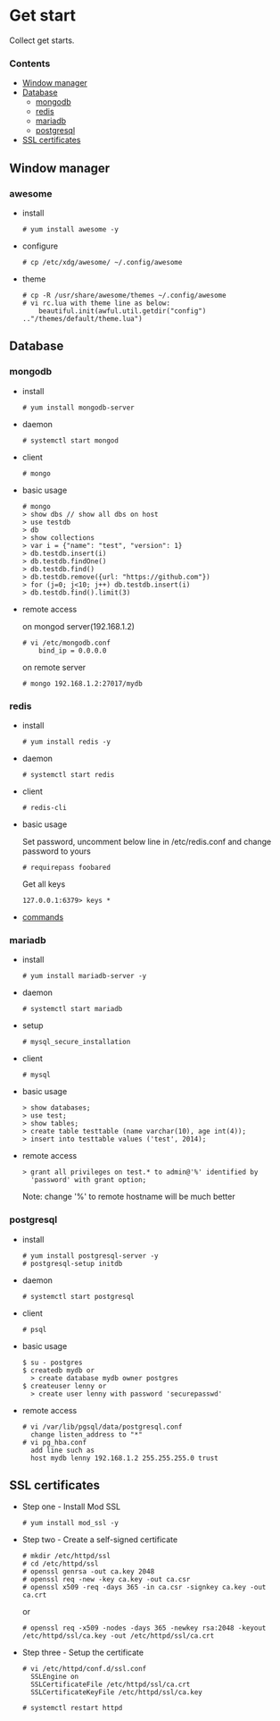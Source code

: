 # Get start

Collect get starts.

### Contents

- [Window manager](#window-manager)
- [Database](#database)
    - [mongodb](#mongodb)
    - [redis](#redis)
    - [mariadb](#mariadb)
    - [postgresql](#postgresql)
- [SSL certificates](#ssl-certificates)

## Window manager

### awesome

- install
      
    ```
    # yum install awesome -y
    ```

- configure

    ```
    # cp /etc/xdg/awesome/ ~/.config/awesome
    ```

- theme

    ```
    # cp -R /usr/share/awesome/themes ~/.config/awesome
    # vi rc.lua with theme line as below:
        beautiful.init(awful.util.getdir("config") .."/themes/default/theme.lua")
    ```

## Database

### mongodb

- install

    ```
    # yum install mongodb-server
    ```

- daemon

    ```
    # systemctl start mongod
    ```

- client

    ```
    # mongo
    ```

- basic usage

    ```
    # mongo
    > show dbs // show all dbs on host
    > use testdb
    > db
    > show collections
    > var i = {"name": "test", "version": 1}
    > db.testdb.insert(i)
    > db.testdb.findOne()
    > db.testdb.find()
    > db.testdb.remove({url: "https://github.com"})
    > for (j=0; j<10; j++) db.testdb.insert(i)
    > db.testdb.find().limit(3)
    ```

- remote access
      
    on mongod server(192.168.1.2)

    ```
    # vi /etc/mongodb.conf
        bind_ip = 0.0.0.0
    ```

    on remote server

    ```
    # mongo 192.168.1.2:27017/mydb
    ```

### redis

- install

    ```
    # yum install redis -y
    ```

- daemon

    ```
    # systemctl start redis
    ```

- client
     
    ```
    # redis-cli
    ```

- basic usage

    Set password, uncomment below line in /etc/redis.conf and change password to yours

    ```
    # requirepass foobared
    ```

    Get all keys

    ```
    127.0.0.1:6379> keys *
    ```

- [commands](http://redis.io/commands)

### mariadb

- install

    ```
    # yum install mariadb-server -y
    ```

- daemon

    ```
    # systemctl start mariadb
    ```

- setup

    ```
    # mysql_secure_installation
    ```

- client

    ```
    # mysql
    ```

- basic usage

    ```
    > show databases;
    > use test;
    > show tables;
    > create table testtable (name varchar(10), age int(4));
    > insert into testtable values ('test', 2014);
    ```

- remote access

    ```
    > grant all privileges on test.* to admin@'%' identified by
      'password' with grant option;
    ```

    Note: change '%' to remote hostname will be much better

### postgresql

- install

    ```
    # yum install postgresql-server -y
    # postgresql-setup initdb
    ```

- daemon

    ```
    # systemctl start postgresql
    ```

- client

    ```
    # psql
    ```

- basic usage

    ```
    $ su - postgres
    $ createdb mydb or
      > create database mydb owner postgres
    $ createuser lenny or 
      > create user lenny with password 'securepasswd'
    ```

- remote access

    ```
    # vi /var/lib/pgsql/data/postgresql.conf
      change listen_address to "*"
    # vi pg_hba.conf
      add line such as
      host mydb lenny 192.168.1.2 255.255.255.0 trust
    ```

## SSL certificates

- Step one - Install Mod SSL

    ```
    # yum install mod_ssl -y
    ```

- Step two - Create a self-signed certificate

    ```
    # mkdir /etc/httpd/ssl
    # cd /etc/httpd/ssl
    # openssl genrsa -out ca.key 2048
    # openssl req -new -key ca.key -out ca.csr
    # openssl x509 -req -days 365 -in ca.csr -signkey ca.key -out ca.crt
    ```

    or

    ```
    # openssl req -x509 -nodes -days 365 -newkey rsa:2048 -keyout /etc/httpd/ssl/ca.key -out /etc/httpd/ssl/ca.crt
    ```

- Step three - Setup the certificate

    ```
    # vi /etc/httpd/conf.d/ssl.conf
      SSLEngine on
      SSLCertificateFile /etc/httpd/ssl/ca.crt
      SSLCertificateKeyFile /etc/httpd/ssl/ca.key 
    ```

    ```
    # systemctl restart httpd
    ```
